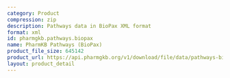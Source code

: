 ```yaml
---
category: Product
compression: zip
description: Pathways data in BioPax XML format
format: xml
id: pharmgkb.pathways.biopax
name: PharmKB Pathways (BioPax)
product_file_size: 645142
product_url: https://api.pharmgkb.org/v1/download/file/data/pathways-biopax.zip
layout: product_detail
---
```

